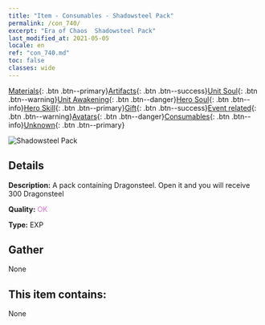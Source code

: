 ```yaml
---
title: "Item - Consumables - Shadowsteel Pack"
permalink: /con_740/
excerpt: "Era of Chaos  Shadowsteel Pack"
last_modified_at: 2021-05-05
locale: en
ref: "con_740.md"
toc: false
classes: wide
---
```

 [Materials](/Items/){: .btn .btn--primary}[Artifacts](/Items/Artifacts/){: .btn .btn--success}[Unit Soul](/Items/UnitSoul/){: .btn .btn--warning}[Unit Awakening](/Items/UnitAwakening/){: .btn .btn--danger}[Hero Soul](/Items/HeroSoul/){: .btn .btn--info}[Hero Skill](/Items/HeroSkill/){: .btn .btn--primary}[Gift](/Items/Gift/){: .btn .btn--success}[Event related](/Items/Events/){: .btn .btn--warning}[Avatars](/Items/Avatars/){: .btn .btn--danger}[Consumables](/Items/Consumables/){: .btn .btn--info}[Unknown](/Items/Unknown/){: .btn .btn--primary}

 ![Shadowsteel Pack](/images/t/i_30281.png)

## Details
 **Description:** A pack containing Dragonsteel. Open it and you will receive 300 Dragonsteel

 **Quality:** <span style="color: #DA70D6">OK</span>

 **Type:** EXP

## Gather

  None

## This item contains:

  None

